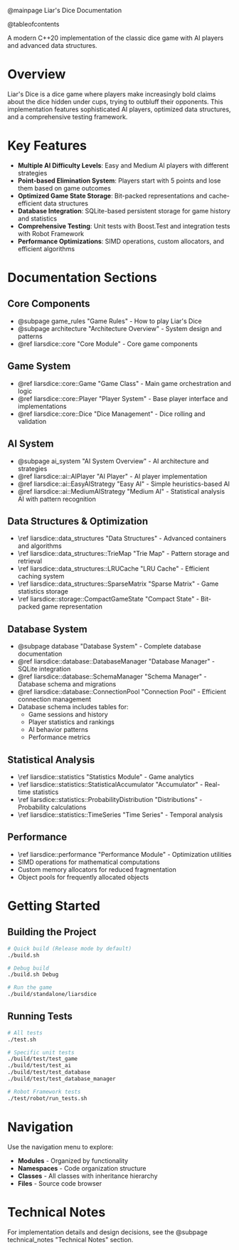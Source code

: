 @mainpage Liar's Dice Documentation

@tableofcontents

A modern C++20 implementation of the classic dice game with AI players and advanced data structures.

# Overview

Liar's Dice is a dice game where players make increasingly bold claims about the dice hidden under cups, trying to
outbluff their opponents. This implementation features sophisticated AI players, optimized data structures, and a
comprehensive testing framework.

# Key Features

- **Multiple AI Difficulty Levels**: Easy and Medium AI players with different strategies
- **Point-based Elimination System**: Players start with 5 points and lose them based on game outcomes
- **Optimized Game State Storage**: Bit-packed representations and cache-efficient data structures
- **Database Integration**: SQLite-based persistent storage for game history and statistics
- **Comprehensive Testing**: Unit tests with Boost.Test and integration tests with Robot Framework
- **Performance Optimizations**: SIMD operations, custom allocators, and efficient algorithms

# Documentation Sections

## Core Components

- @subpage game_rules "Game Rules" - How to play Liar's Dice
- @subpage architecture "Architecture Overview" - System design and patterns
- @ref liarsdice::core "Core Module" - Core game components

## Game System

- @ref liarsdice::core::Game "Game Class" - Main game orchestration and logic
- @ref liarsdice::core::Player "Player System" - Base player interface and implementations
- @ref liarsdice::core::Dice "Dice Management" - Dice rolling and validation

## AI System

- @subpage ai_system "AI System Overview" - AI architecture and strategies
- @ref liarsdice::ai::AIPlayer "AI Player" - AI player implementation
- @ref liarsdice::ai::EasyAIStrategy "Easy AI" - Simple heuristics-based AI
- @ref liarsdice::ai::MediumAIStrategy "Medium AI" - Statistical analysis AI with pattern recognition

## Data Structures & Optimization

- \ref liarsdice::data_structures "Data Structures" - Advanced containers and algorithms
- \ref liarsdice::data_structures::TrieMap "Trie Map" - Pattern storage and retrieval
- \ref liarsdice::data_structures::LRUCache "LRU Cache" - Efficient caching system
- \ref liarsdice::data_structures::SparseMatrix "Sparse Matrix" - Game statistics storage
- \ref liarsdice::storage::CompactGameState "Compact State" - Bit-packed game representation

## Database System

- @subpage database "Database System" - Complete database documentation
- @ref liarsdice::database::DatabaseManager "Database Manager" - SQLite integration
- @ref liarsdice::database::SchemaManager "Schema Manager" - Database schema and migrations
- @ref liarsdice::database::ConnectionPool "Connection Pool" - Efficient connection management
- Database schema includes tables for:
  - Game sessions and history
  - Player statistics and rankings
  - AI behavior patterns
  - Performance metrics

## Statistical Analysis

- \ref liarsdice::statistics "Statistics Module" - Game analytics
- \ref liarsdice::statistics::StatisticalAccumulator "Accumulator" - Real-time statistics
- \ref liarsdice::statistics::ProbabilityDistribution "Distributions" - Probability calculations
- \ref liarsdice::statistics::TimeSeries "Time Series" - Temporal analysis

## Performance

- \ref liarsdice::performance "Performance Module" - Optimization utilities
- SIMD operations for mathematical computations
- Custom memory allocators for reduced fragmentation
- Object pools for frequently allocated objects

# Getting Started

## Building the Project

```bash
# Quick build (Release mode by default)
./build.sh

# Debug build
./build.sh Debug

# Run the game
./build/standalone/liarsdice
```

## Running Tests

```bash
# All tests
./test.sh

# Specific unit tests
./build/test/test_game
./build/test/test_ai
./build/test/test_database
./build/test/test_database_manager

# Robot Framework tests
./test/robot/run_tests.sh
```

# Navigation

Use the navigation menu to explore:

- **Modules** - Organized by functionality
- **Namespaces** - Code organization structure
- **Classes** - All classes with inheritance hierarchy
- **Files** - Source code browser

# Technical Notes

For implementation details and design decisions, see the @subpage technical_notes "Technical Notes" section.
